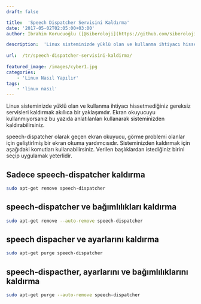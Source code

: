 ```yaml
---
draft: false

title:  'Speech Dispatcher Servisini Kaldırma'
date: '2017-05-02T02:05:00+03:00'
author: İbrahim Korucuoğlu ([@siberoloji](https://github.com/siberoloji))

description:  'Linux sisteminizde yüklü olan ve kullanma ihtiyacı hissetmediğiniz gereksiz servisleri kaldırmak akıllıca bir yaklaşımdır. Ekran okuyucuyu kullanmıyorsanız bu yazıda anlatılanları kullanarak sisteminizden kaldırabilirsiniz.' 
 
url:  /tr/speech-dispatcher-servisini-kaldirma/
 
featured_image: /images/cyber1.jpg
categories:
    - 'Linux Nasıl Yapılır'
tags:
    - 'linux nasıl'
---
```



Linux sisteminizde yüklü olan ve kullanma ihtiyacı hissetmediğiniz gereksiz servisleri kaldırmak akıllıca bir yaklaşımdır. Ekran okuyucuyu kullanmıyorsanız bu yazıda anlatılanları kullanarak sisteminizden kaldırabilirsiniz.



speech-dispatcher olarak geçen ekran okuyucu, görme problemi olanlar için geliştirlmiş bir ekran okuma yardımcısıdır. Sisteminizden kaldırmak için aşağıdaki komutları kullanabilirsiniz. Verilen başlıklardan istediğiniz birini seçip uygulamak yeterlidir.



## Sadece speech-dispatcher kaldırma


```bash
sudo apt-get remove speech-dispatcher

```


## speech-dispatcher ve bağımlılıkları kaldırma


```bash
sudo apt-get remove --auto-remove speech-dispatcher

```


## speech dispacher ve ayarlarını kaldırma


```bash
sudo apt-get purge speech-dispatcher

```


## speech-dispacther, ayarlarını ve bağımlılıklarını kaldırma


```bash
sudo apt-get purge --auto-remove speech-dispatcher
```